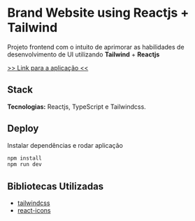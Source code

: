 # Brand Website using Reactjs + Tailwind

Projeto frontend com o intuito de aprimorar as habilidades de desenvolvimento de UI utilizando **Tailwind** + **Reactjs**

[>> Link para a aplicação <<](https://brand-website-reactjs-tailwind.netlify.app)

## Stack

**Tecnologias:** Reactjs, TypeScript e Tailwindcss.

## Deploy

Instalar dependências e rodar aplicação

```bash
npm install
npm run dev
```

## Bibliotecas Utilizadas

- [tailwindcss](https://tailwindcss.com/)
- [react-icons](https://react-icons.github.io/react-icons/)
